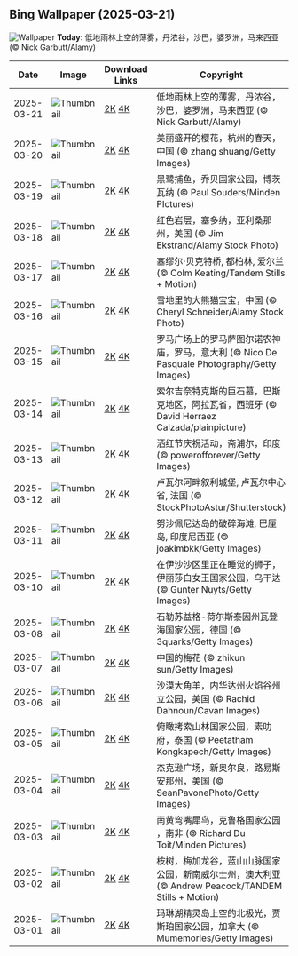 
  ## Bing Wallpaper (2025-03-21)
  ![Wallpaper](https://cn.bing.com/th?id=OHR.DanumValley_ZH-CN5786482012_UHD.jpg&w=1024) **Today**: 低地雨林上空的薄雾，丹浓谷，沙巴，婆罗洲，马来西亚 (© Nick Garbutt/Alamy)
  


  | Date       | Image      | Download Links    | Copyright    |
  |------------|------------|-------------------|--------------|
  | 2025-03-21 | ![Thumbnail](https://cn.bing.com/th?id=OHR.DanumValley_ZH-CN5786482012_UHD.jpg&w=384&h=216) | [2K](https://cn.bing.com/th?id=OHR.DanumValley_ZH-CN5786482012_UHD.jpg&w=2560&h=1440) [4K](https://cn.bing.com/th?id=OHR.DanumValley_ZH-CN5786482012_UHD.jpg&w=3840&h=2160) | 低地雨林上空的薄雾，丹浓谷，沙巴，婆罗洲，马来西亚 (© Nick Garbutt/Alamy) |
  | 2025-03-20 | ![Thumbnail](https://cn.bing.com/th?id=OHR.SpringequinoxY25_ZH-CN1635828827_UHD.jpg&w=384&h=216) | [2K](https://cn.bing.com/th?id=OHR.SpringequinoxY25_ZH-CN1635828827_UHD.jpg&w=2560&h=1440) [4K](https://cn.bing.com/th?id=OHR.SpringequinoxY25_ZH-CN1635828827_UHD.jpg&w=3840&h=2160) | 美丽盛开的樱花，杭州的春天，中国 (© zhang shuang/Getty Images) |
  | 2025-03-19 | ![Thumbnail](https://cn.bing.com/th?id=OHR.BlackHeron_ZH-CN6764711050_UHD.jpg&w=384&h=216) | [2K](https://cn.bing.com/th?id=OHR.BlackHeron_ZH-CN6764711050_UHD.jpg&w=2560&h=1440) [4K](https://cn.bing.com/th?id=OHR.BlackHeron_ZH-CN6764711050_UHD.jpg&w=3840&h=2160) | 黑鹭捕鱼，乔贝国家公园，博茨瓦纳 (© Paul Souders/Minden PIctures) |
  | 2025-03-18 | ![Thumbnail](https://cn.bing.com/th?id=OHR.SedonaSpring_ZH-CN6305197600_UHD.jpg&w=384&h=216) | [2K](https://cn.bing.com/th?id=OHR.SedonaSpring_ZH-CN6305197600_UHD.jpg&w=2560&h=1440) [4K](https://cn.bing.com/th?id=OHR.SedonaSpring_ZH-CN6305197600_UHD.jpg&w=3840&h=2160) | 红色岩层，塞多纳，亚利桑那州，美国 (© Jim Ekstrand/Alamy Stock Photo) |
  | 2025-03-17 | ![Thumbnail](https://cn.bing.com/th?id=OHR.BeckettBridge_ZH-CN6206942429_UHD.jpg&w=384&h=216) | [2K](https://cn.bing.com/th?id=OHR.BeckettBridge_ZH-CN6206942429_UHD.jpg&w=2560&h=1440) [4K](https://cn.bing.com/th?id=OHR.BeckettBridge_ZH-CN6206942429_UHD.jpg&w=3840&h=2160) | 塞缪尔·贝克特桥, 都柏林, 爱尔兰 (© Colm Keating/Tandem Stills + Motion) |
  | 2025-03-16 | ![Thumbnail](https://cn.bing.com/th?id=OHR.PandaSnow_ZH-CN5981854301_UHD.jpg&w=384&h=216) | [2K](https://cn.bing.com/th?id=OHR.PandaSnow_ZH-CN5981854301_UHD.jpg&w=2560&h=1440) [4K](https://cn.bing.com/th?id=OHR.PandaSnow_ZH-CN5981854301_UHD.jpg&w=3840&h=2160) | 雪地里的大熊猫宝宝，中国 (© Cheryl Schneider/Alamy Stock Photo) |
  | 2025-03-15 | ![Thumbnail](https://cn.bing.com/th?id=OHR.ForumRomanum_ZH-CN5873120178_UHD.jpg&w=384&h=216) | [2K](https://cn.bing.com/th?id=OHR.ForumRomanum_ZH-CN5873120178_UHD.jpg&w=2560&h=1440) [4K](https://cn.bing.com/th?id=OHR.ForumRomanum_ZH-CN5873120178_UHD.jpg&w=3840&h=2160) | 罗马广场上的罗马萨图尔诺农神庙，罗马，意大利 (© Nico De Pasquale Photography/Getty Images) |
  | 2025-03-14 | ![Thumbnail](https://cn.bing.com/th?id=OHR.BasqueDolmen_ZH-CN2364777801_UHD.jpg&w=384&h=216) | [2K](https://cn.bing.com/th?id=OHR.BasqueDolmen_ZH-CN2364777801_UHD.jpg&w=2560&h=1440) [4K](https://cn.bing.com/th?id=OHR.BasqueDolmen_ZH-CN2364777801_UHD.jpg&w=3840&h=2160) | 索尔吉奈特克斯的巨石墓，巴斯克地区，阿拉瓦省，西班牙 (© David Herraez Calzada/plainpicture) |
  | 2025-03-13 | ![Thumbnail](https://cn.bing.com/th?id=OHR.HoliColors_ZH-CN2177185823_UHD.jpg&w=384&h=216) | [2K](https://cn.bing.com/th?id=OHR.HoliColors_ZH-CN2177185823_UHD.jpg&w=2560&h=1440) [4K](https://cn.bing.com/th?id=OHR.HoliColors_ZH-CN2177185823_UHD.jpg&w=3840&h=2160) | 洒红节庆祝活动，斋浦尔，印度 (© powerofforever/Getty Images) |
  | 2025-03-12 | ![Thumbnail](https://cn.bing.com/th?id=OHR.ChateauLoire_ZH-CN5040147638_UHD.jpg&w=384&h=216) | [2K](https://cn.bing.com/th?id=OHR.ChateauLoire_ZH-CN5040147638_UHD.jpg&w=2560&h=1440) [4K](https://cn.bing.com/th?id=OHR.ChateauLoire_ZH-CN5040147638_UHD.jpg&w=3840&h=2160) | 卢瓦尔河畔叙利城堡, 卢瓦尔中心省, 法国 (© StockPhotoAstur/Shutterstock) |
  | 2025-03-11 | ![Thumbnail](https://cn.bing.com/th?id=OHR.NusaPenida_ZH-CN4934656933_UHD.jpg&w=384&h=216) | [2K](https://cn.bing.com/th?id=OHR.NusaPenida_ZH-CN4934656933_UHD.jpg&w=2560&h=1440) [4K](https://cn.bing.com/th?id=OHR.NusaPenida_ZH-CN4934656933_UHD.jpg&w=3840&h=2160) | 努沙佩尼达岛的破碎海滩, 巴厘岛, 印度尼西亚 (© joakimbkk/Getty Images) |
  | 2025-03-10 | ![Thumbnail](https://cn.bing.com/th?id=OHR.NappingLion_ZH-CN1214312983_UHD.jpg&w=384&h=216) | [2K](https://cn.bing.com/th?id=OHR.NappingLion_ZH-CN1214312983_UHD.jpg&w=2560&h=1440) [4K](https://cn.bing.com/th?id=OHR.NappingLion_ZH-CN1214312983_UHD.jpg&w=3840&h=2160) | 在伊沙沙区里正在睡觉的狮子，伊丽莎白女王国家公园，乌干达 (© Gunter Nuyts/Getty Images) |
  | 2025-03-08 | ![Thumbnail](https://cn.bing.com/th?id=OHR.WaddenSeaBiosphereReserve_ZH-CN9012125146_UHD.jpg&w=384&h=216) | [2K](https://cn.bing.com/th?id=OHR.WaddenSeaBiosphereReserve_ZH-CN9012125146_UHD.jpg&w=2560&h=1440) [4K](https://cn.bing.com/th?id=OHR.WaddenSeaBiosphereReserve_ZH-CN9012125146_UHD.jpg&w=3840&h=2160) | 石勒苏益格-荷尔斯泰因州瓦登海国家公园，德国 (© 3quarks/Getty Images) |
  | 2025-03-07 | ![Thumbnail](https://cn.bing.com/th?id=OHR.PlumBlossom_ZH-CN5888621119_UHD.jpg&w=384&h=216) | [2K](https://cn.bing.com/th?id=OHR.PlumBlossom_ZH-CN5888621119_UHD.jpg&w=2560&h=1440) [4K](https://cn.bing.com/th?id=OHR.PlumBlossom_ZH-CN5888621119_UHD.jpg&w=3840&h=2160) | 中国的梅花 (© zhikun sun/Getty Images) |
  | 2025-03-06 | ![Thumbnail](https://cn.bing.com/th?id=OHR.NevadaBigHorns_ZH-CN5987046965_UHD.jpg&w=384&h=216) | [2K](https://cn.bing.com/th?id=OHR.NevadaBigHorns_ZH-CN5987046965_UHD.jpg&w=2560&h=1440) [4K](https://cn.bing.com/th?id=OHR.NevadaBigHorns_ZH-CN5987046965_UHD.jpg&w=3840&h=2160) | 沙漠大角羊，内华达州火焰谷州立公园，美国 (© Rachid Dahnoun/Cavan Images) |
  | 2025-03-05 | ![Thumbnail](https://cn.bing.com/th?id=OHR.SuratThani_ZH-CN4797096558_UHD.jpg&w=384&h=216) | [2K](https://cn.bing.com/th?id=OHR.SuratThani_ZH-CN4797096558_UHD.jpg&w=2560&h=1440) [4K](https://cn.bing.com/th?id=OHR.SuratThani_ZH-CN4797096558_UHD.jpg&w=3840&h=2160) | 俯瞰拷索山林国家公园，素叻府，泰国 (© Peetatham Kongkapech/Getty Images) |
  | 2025-03-04 | ![Thumbnail](https://cn.bing.com/th?id=OHR.MardiGrasJackson_ZH-CN3456301377_UHD.jpg&w=384&h=216) | [2K](https://cn.bing.com/th?id=OHR.MardiGrasJackson_ZH-CN3456301377_UHD.jpg&w=2560&h=1440) [4K](https://cn.bing.com/th?id=OHR.MardiGrasJackson_ZH-CN3456301377_UHD.jpg&w=3840&h=2160) | 杰克逊广场，新奥尔良，路易斯安那州，美国 (© SeanPavonePhoto/Getty Images) |
  | 2025-03-03 | ![Thumbnail](https://cn.bing.com/th?id=OHR.HornbillPair_ZH-CN3380997666_UHD.jpg&w=384&h=216) | [2K](https://cn.bing.com/th?id=OHR.HornbillPair_ZH-CN3380997666_UHD.jpg&w=2560&h=1440) [4K](https://cn.bing.com/th?id=OHR.HornbillPair_ZH-CN3380997666_UHD.jpg&w=3840&h=2160) | 南黄弯嘴犀鸟，克鲁格国家公园 ，南非 (© Richard Du Toit/Minden Pictures) |
  | 2025-03-02 | ![Thumbnail](https://cn.bing.com/th?id=OHR.EucalyptusForest_ZH-CN3052498076_UHD.jpg&w=384&h=216) | [2K](https://cn.bing.com/th?id=OHR.EucalyptusForest_ZH-CN3052498076_UHD.jpg&w=2560&h=1440) [4K](https://cn.bing.com/th?id=OHR.EucalyptusForest_ZH-CN3052498076_UHD.jpg&w=3840&h=2160) | 桉树，梅加龙谷，蓝山山脉国家公园，新南威尔士州，澳大利亚 (© Andrew Peacock/TANDEM Stills + Motion) |
  | 2025-03-01 | ![Thumbnail](https://cn.bing.com/th?id=OHR.MaligneLakeJasper_ZH-CN2664289451_UHD.jpg&w=384&h=216) | [2K](https://cn.bing.com/th?id=OHR.MaligneLakeJasper_ZH-CN2664289451_UHD.jpg&w=2560&h=1440) [4K](https://cn.bing.com/th?id=OHR.MaligneLakeJasper_ZH-CN2664289451_UHD.jpg&w=3840&h=2160) | 玛琳湖精灵岛上空的北极光，贾斯珀国家公园，加拿大 (© Mumemories/Getty Images) |